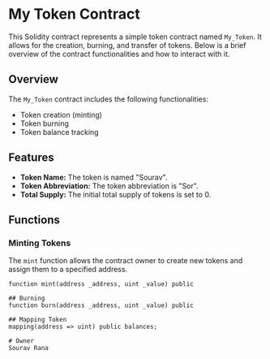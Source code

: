 # My Token Contract

This Solidity contract represents a simple token contract named `My_Token`. It allows for the creation, burning, and transfer of tokens. Below is a brief overview of the contract functionalities and how to interact with it.

## Overview

The `My_Token` contract includes the following functionalities:

- Token creation (minting)
- Token burning
- Token balance tracking

## Features

- **Token Name:** The token is named "Sourav".
- **Token Abbreviation:** The token abbreviation is "Sor".
- **Total Supply:** The initial total supply of tokens is set to 0.

## Functions

### Minting Tokens

The `mint` function allows the contract owner to create new tokens and assign them to a specified address.

```solidity
function mint(address _address, uint _value) public

## Burning
function burn(address _address, uint _value) public

## Mapping Token
mapping(address => uint) public balances;

# Owner
Sourav Rana

